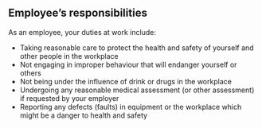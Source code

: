 ##  Employee’s responsibilities

As an employee, your duties at work include:

  * Taking reasonable care to protect the health and safety of yourself and other people in the workplace 
  * Not engaging in improper behaviour that will endanger yourself or others 
  * Not being under the influence of drink or drugs in the workplace 
  * Undergoing any reasonable medical assessment (or other assessment) if requested by your employer 
  * Reporting any defects (faults) in equipment or the workplace which might be a danger to health and safety 

